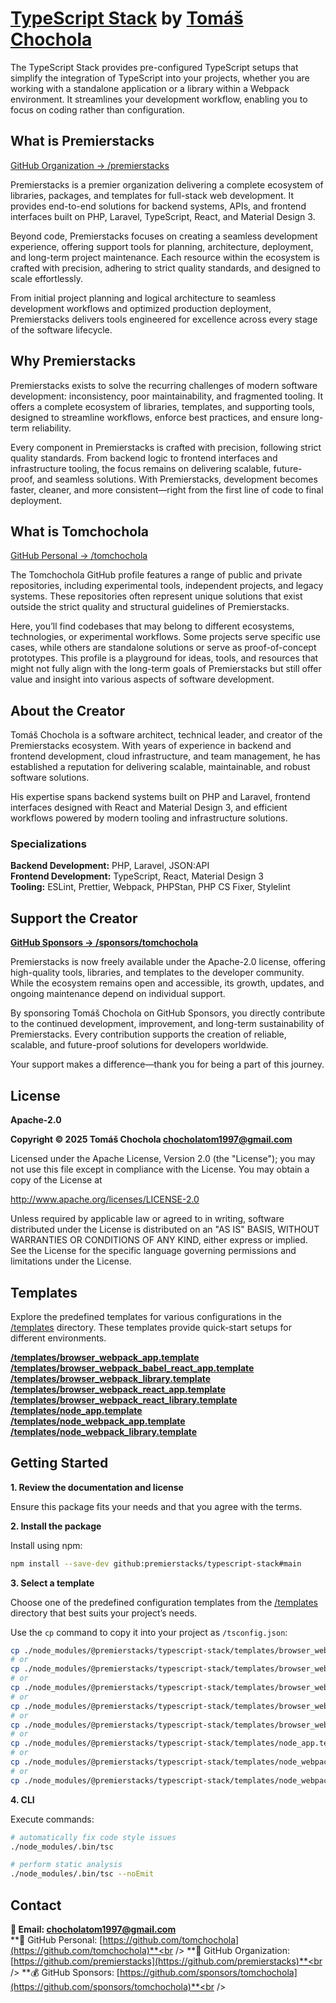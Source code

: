 # [TypeScript Stack](https://github.com/premierstacks/typescript-stack) by [Tomáš Chochola](https://github.com/tomchochola)

The TypeScript Stack provides pre-configured TypeScript setups that simplify the integration of TypeScript into your projects, whether you are working with a standalone application or a library within a Webpack environment. It streamlines your development workflow, enabling you to focus on coding rather than configuration.

## What is Premierstacks

[GitHub Organization → /premierstacks](https://github.com/premierstacks)

Premierstacks is a premier organization delivering a complete ecosystem of libraries, packages, and templates for full-stack web development. It provides end-to-end solutions for backend systems, APIs, and frontend interfaces built on PHP, Laravel, TypeScript, React, and Material Design 3.

Beyond code, Premierstacks focuses on creating a seamless development experience, offering support tools for planning, architecture, deployment, and long-term project maintenance. Each resource within the ecosystem is crafted with precision, adhering to strict quality standards, and designed to scale effortlessly.

From initial project planning and logical architecture to seamless development workflows and optimized production deployment, Premierstacks delivers tools engineered for excellence across every stage of the software lifecycle.

## Why Premierstacks

Premierstacks exists to solve the recurring challenges of modern software development: inconsistency, poor maintainability, and fragmented tooling. It offers a complete ecosystem of libraries, templates, and supporting tools, designed to streamline workflows, enforce best practices, and ensure long-term reliability.

Every component in Premierstacks is crafted with precision, following strict quality standards. From backend logic to frontend interfaces and infrastructure tooling, the focus remains on delivering scalable, future-proof, and seamless solutions. With Premierstacks, development becomes faster, cleaner, and more consistent—right from the first line of code to final deployment.

## What is Tomchochola

[GitHub Personal → /tomchochola](https://github.com/tomchochola)

The Tomchochola GitHub profile features a range of public and private repositories, including experimental tools, independent projects, and legacy systems. These repositories often represent unique solutions that exist outside the strict quality and structural guidelines of Premierstacks.

Here, you’ll find codebases that may belong to different ecosystems, technologies, or experimental workflows. Some projects serve specific use cases, while others are standalone solutions or serve as proof-of-concept prototypes. This profile is a playground for ideas, tools, and resources that might not fully align with the long-term goals of Premierstacks but still offer value and insight into various aspects of software development.

## About the Creator

Tomáš Chochola is a software architect, technical leader, and creator of the Premierstacks ecosystem. With years of experience in backend and frontend development, cloud infrastructure, and team management, he has established a reputation for delivering scalable, maintainable, and robust software solutions.

His expertise spans backend systems built on PHP and Laravel, frontend interfaces designed with React and Material Design 3, and efficient workflows powered by modern tooling and infrastructure solutions.

### Specializations

**Backend Development:** PHP, Laravel, JSON:API<br />
**Frontend Development:** TypeScript, React, Material Design 3<br />
**Tooling:** ESLint, Prettier, Webpack, PHPStan, PHP CS Fixer, Stylelint<br />

## Support the Creator

**[GitHub Sponsors -> /sponsors/tomchochola](https://github.com/sponsors/tomchochola)**

Premierstacks is now freely available under the Apache-2.0 license, offering high-quality tools, libraries, and templates to the developer community. While the ecosystem remains open and accessible, its growth, updates, and ongoing maintenance depend on individual support.

By sponsoring Tomáš Chochola on GitHub Sponsors, you directly contribute to the continued development, improvement, and long-term sustainability of Premierstacks. Every contribution supports the creation of reliable, scalable, and future-proof solutions for developers worldwide.

Your support makes a difference—thank you for being a part of this journey.

## License

**Apache-2.0**

**Copyright © 2025 Tomáš Chochola <chocholatom1997@gmail.com>**

Licensed under the Apache License, Version 2.0 (the "License");
you may not use this file except in compliance with the License.
You may obtain a copy of the License at

http://www.apache.org/licenses/LICENSE-2.0

Unless required by applicable law or agreed to in writing, software
distributed under the License is distributed on an "AS IS" BASIS,
WITHOUT WARRANTIES OR CONDITIONS OF ANY KIND, either express or implied.
See the License for the specific language governing permissions and
limitations under the License.

## Templates

Explore the predefined templates for various configurations in the [/templates](/templates) directory. These templates provide quick-start setups for different environments.

**[/templates/browser_webpack_app.template](/templates/browser_webpack_app.template)**<br />
**[/templates/browser_webpack_babel_react_app.template](/templates/browser_webpack_babel_react_app.template)**<br />
**[/templates/browser_webpack_library.template](/templates/browser_webpack_library.template)**<br />
**[/templates/browser_webpack_react_app.template](/templates/browser_webpack_react_app.template)**<br />
**[/templates/browser_webpack_react_library.template](/templates/browser_webpack_react_library.template)**<br />
**[/templates/node_app.template](/templates/node_app.template)**<br />
**[/templates/node_webpack_app.template](/templates/node_webpack_app.template)**<br />
**[/templates/node_webpack_library.template](/templates/node_webpack_library.template)**<br />

## Getting Started

**1. Review the documentation and license**

Ensure this package fits your needs and that you agree with the terms.

**2. Install the package**

Install using npm:

```bash
npm install --save-dev github:premierstacks/typescript-stack#main
```

**3. Select a template**

Choose one of the predefined configuration templates from the [/templates](/templates) directory that best suits your project’s needs.

Use the `cp` command to copy it into your project as `/tsconfig.json`:

```bash
cp ./node_modules/@premierstacks/typescript-stack/templates/browser_webpack_app.template ./tsconfig.json
# or
cp ./node_modules/@premierstacks/typescript-stack/templates/browser_webpack_babel_react_app.template ./tsconfig.json
# or
cp ./node_modules/@premierstacks/typescript-stack/templates/browser_webpack_library.template ./tsconfig.json
# or
cp ./node_modules/@premierstacks/typescript-stack/templates/browser_webpack_react_app.template ./tsconfig.json
# or
cp ./node_modules/@premierstacks/typescript-stack/templates/browser_webpack_react_library.template ./tsconfig.json
# or
cp ./node_modules/@premierstacks/typescript-stack/templates/node_app.template ./tsconfig.json
# or
cp ./node_modules/@premierstacks/typescript-stack/templates/node_webpack_app.template ./tsconfig.json
# or
cp ./node_modules/@premierstacks/typescript-stack/templates/node_webpack_library.template ./tsconfig.json
```

**4. CLI**

Execute commands:

```bash
# automatically fix code style issues
./node_modules/.bin/tsc

# perform static analysis
./node_modules/.bin/tsc --noEmit
```

## Contact

**📧 Email: <chocholatom1997@gmail.com>**<br />
**👨 GitHub Personal: [https://github.com/tomchochola](https://github.com/tomchochola)**<br />
**🏢 GitHub Organization: [https://github.com/premierstacks](https://github.com/premierstacks)**<br />
**💰 GitHub Sponsors: [https://github.com/sponsors/tomchochola](https://github.com/sponsors/tomchochola)**<br />
